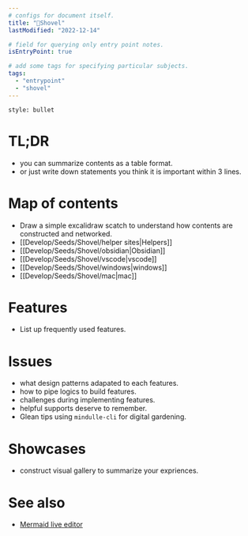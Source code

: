 ```yaml
---
# configs for document itself.
title: "🎉Shovel"
lastModified: "2022-12-14"

# field for querying only entry point notes.
isEntryPoint: true

# add some tags for specifying particular subjects.
tags:
  - "entrypoint"
  - "shovel"
---
```

```toc
style: bullet
```

# TL;DR
- you can summarize contents as a table format.
- or just write down statements you think it is important within 3 lines.


# Map of contents
- Draw a simple excalidraw scatch to understand how contents are constructed and networked.
- [[Develop/Seeds/Shovel/helper sites|Helpers]]
- [[Develop/Seeds/Shovel/obsidian|Obsidian]]
- [[Develop/Seeds/Shovel/vscode|vscode]]
- [[Develop/Seeds/Shovel/windows|windows]]
- [[Develop/Seeds/Shovel/mac|mac]]

# Features
- List up frequently used features.

# Issues
- what design patterns adapated to each features.
- how to pipe logics to build features.
- challenges during implementing features.
- helpful supports deserve to remember.
- Glean tips using `mindulle-cli` for digital gardening.

# Showcases
- construct visual gallery to summarize your expriences.

# See also
- [Mermaid live editor](https://mermaid.live/)